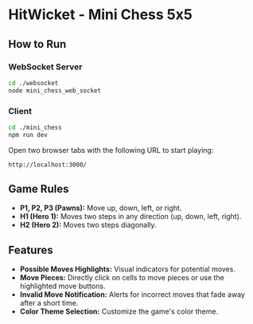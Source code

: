 
# HitWicket - Mini Chess 5x5

## How to Run

### WebSocket Server
```bash
cd ./websocket
node mini_chess_web_socket
```

### Client
```bash
cd ./mini_chess
npm run dev
```

Open two browser tabs with the following URL to start playing:
```
http://localhost:3000/
```

## Game Rules
- **P1, P2, P3 (Pawns):** Move up, down, left, or right.
- **H1 (Hero 1):** Moves two steps in any direction (up, down, left, right).
- **H2 (Hero 2):** Moves two steps diagonally.

## Features
- **Possible Moves Highlights:** Visual indicators for potential moves.
- **Move Pieces:** Directly click on cells to move pieces or use the highlighted move buttons.
- **Invalid Move Notification:** Alerts for incorrect moves that fade away after a short time.
- **Color Theme Selection:** Customize the game's color theme.



